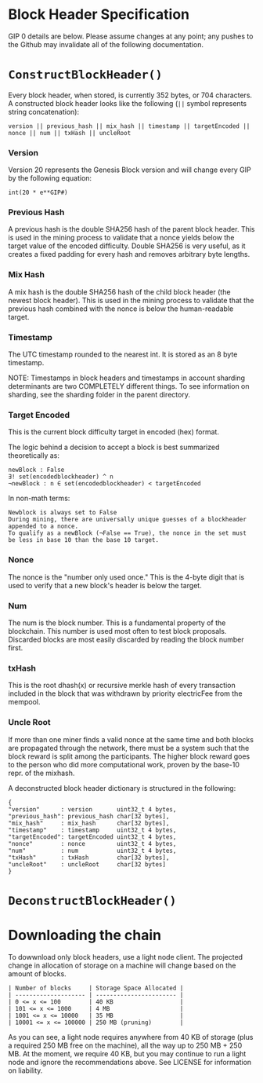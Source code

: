 # Block Header Specification

GIP 0 details are below. Please assume changes at any point; any pushes to the Github may invalidate all of the following documentation.

# ```ConstructBlockHeader()```

Every block header, when stored, is currently 352 bytes, or 704 characters. A constructed block header looks like the following (```||``` symbol represents string concatenation):

```version || previous_hash || mix_hash || timestamp || targetEncoded || nonce || num || txHash || uncleRoot```

### Version

Version 20 represents the Genesis Block version and will change every GIP by the following equation:

```
int(20 * e**GIP#)
```

### Previous Hash

A previous hash is the double SHA256 hash of the parent block header. This is used in the mining process to validate that a nonce yields below the target value of the encoded difficulty. Double SHA256 is very useful, as it creates a fixed padding for every hash and removes arbitrary byte lengths.

### Mix Hash

A mix hash is the double SHA256 hash of the child block header (the newest block header). This is used in the mining process to validate that the previous hash combined with the nonce is below the human-readable target.

### Timestamp

The UTC timestamp rounded to the nearest int. It is stored as an 8 byte timestamp.

NOTE: Timestamps in block headers and timestamps in account sharding determinants are two COMPLETELY different things. To see information on sharding, see the sharding folder in the parent directory.

### Target Encoded

This is the current block difficulty target in encoded (hex) format.

The logic behind a decision to accept a block is best summarized theoretically as:

```
newBlock : False
∃! set(encodedblockheader) ^ n
¬newBlock : n ∈ set(encodedblockheader) < targetEncoded
```

In non-math terms:

```
Newblock is always set to False
During mining, there are universally unique guesses of a blockheader appended to a nonce.
To qualify as a newBlock (¬False == True), the nonce in the set must be less in base 10 than the base 10 target.
```

### Nonce

The nonce is the "number only used once." This is the 4-byte digit that is used to verify that a new block's header is below the target.

### Num

The num is the block number. This is a fundamental property of the blockchain. This number is used most often to test block proposals. Discarded blocks are most easily discarded by reading the block number first.

### txHash

This is the root dhash(x) or recursive merkle hash of every transaction included in the block that was withdrawn by priority electricFee from the mempool.

### Uncle Root

If more than one miner finds a valid nonce at the same time and both blocks are propagated through the network, there must be a system such that the block reward is split among the participants. The higher block reward goes to the person who did more computational work, proven by the base-10 repr. of the mixhash.


A deconstructed block header dictionary is structured in the following:

```
{
"version"      : version       uint32_t 4 bytes,
"previous_hash": previous_hash char[32 bytes],
"mix_hash"     : mix_hash      char[32 bytes],
"timestamp"    : timestamp     uint32_t 4 bytes,
"targetEncoded": targetEncoded uint32_t 4 bytes,
"nonce"        : nonce         uint32_t 4 bytes,
"num"          : num           uint32_t 4 bytes,
"txHash"       : txHash        char[32 bytes],
"uncleRoot"    : uncleRoot     char[32 bytes]
}
```

# ```DeconstructBlockHeader()```



# Downloading the chain

To dowwnload only block headers, use a light node client. The projected change in allocation of storage on a machine will change based on the amount of blocks.

```
| Number of blocks     | Storage Space Allocated |
| -------------------- | ----------------------- |
| 0 <= x <= 100        | 40 KB                   |
| 101 <= x <= 1000     | 4 MB                    |
| 1001 <= x <= 10000   | 35 MB                   |
| 10001 <= x <= 100000 | 250 MB (pruning)        |
```

As you can see, a light node requires anywhere from 40 KB of storage (plus a required 250 MB free on the machine), all the way up to 250 MB + 250 MB. At the moment, we require 40 KB, but you may continue to run a light node and ignore the recommendations above. See LICENSE for information on liability.

# 


```

